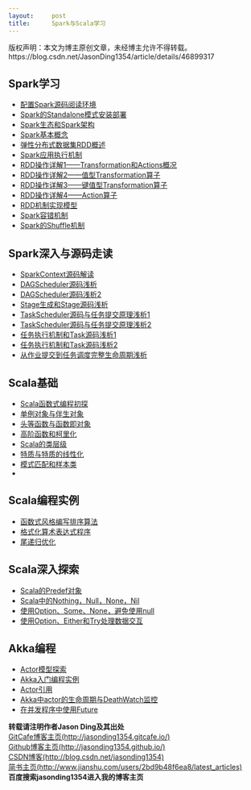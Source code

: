 ```yaml
---
layout:     post
title:      Spark与Scala学习
---
```

<div id="article_content" class="article_content clearfix csdn-tracking-statistics" data-pid="blog" data-mod="popu_307" data-dsm="post">
								<div class="article-copyright">
					版权声明：本文为博主原创文章，未经博主允许不得转载。					https://blog.csdn.net/JasonDing1354/article/details/46899317				</div>
								            <div id="content_views" class="markdown_views prism-atom-one-dark">
							<!-- flowchart 箭头图标 勿删 -->
							<svg xmlns="http://www.w3.org/2000/svg" style="display: none;"><path stroke-linecap="round" d="M5,0 0,2.5 5,5z" id="raphael-marker-block" style="-webkit-tap-highlight-color: rgba(0, 0, 0, 0);"></path></svg>
							<h2 id="spark学习">Spark学习</h2>

<ul>
<li><a href="http://jasonding1354.github.io/2015/05/28/Spark/%E3%80%90Spark%E3%80%91%E9%85%8D%E7%BD%AESpark%E6%BA%90%E7%A0%81%E9%98%85%E8%AF%BB%E7%8E%AF%E5%A2%83/" rel="nofollow">配置Spark源码阅读环境</a></li>
<li><a href="http://jasonding1354.github.io/2015/07/07/Spark/%E3%80%90Spark%E3%80%91Spark%E7%9A%84Standalone%E6%A8%A1%E5%BC%8F%E5%AE%89%E8%A3%85%E9%83%A8%E7%BD%B2/" rel="nofollow">Spark的Standalone模式安装部署</a></li>
<li><a href="http://jasonding1354.github.io/2015/06/07/Spark/%E3%80%90Spark%E3%80%91Spark%E7%94%9F%E6%80%81%E5%92%8CSpark%E6%9E%B6%E6%9E%84/" rel="nofollow">Spark生态和Spark架构</a></li>
<li><a href="http://jasonding1354.github.io/2015/07/07/Spark/%E3%80%90Spark%E3%80%91Spark%E5%9F%BA%E6%9C%AC%E6%A6%82%E5%BF%B5/" rel="nofollow">Spark基本概念</a></li>
<li><a href="http://jasonding1354.github.io/2015/07/08/Spark/%E3%80%90Spark%E3%80%91%E5%BC%B9%E6%80%A7%E5%88%86%E5%B8%83%E5%BC%8F%E6%95%B0%E6%8D%AE%E9%9B%86RDD/" rel="nofollow">弹性分布式数据集RDD概述</a></li>
<li><a href="http://jasonding1354.github.io/2015/07/08/Spark/%E3%80%90Spark%E3%80%91Spark%E5%BA%94%E7%94%A8%E6%89%A7%E8%A1%8C%E6%9C%BA%E5%88%B6/" rel="nofollow">Spark应用执行机制</a></li>
<li><a href="http://jasonding1354.github.io/2015/07/08/Spark/%E3%80%90Spark%E3%80%91RDD%E6%93%8D%E4%BD%9C%E8%AF%A6%E8%A7%A31%E2%80%94%E2%80%94Transformation%E5%92%8CActions%E6%A6%82%E5%86%B5/" rel="nofollow">RDD操作详解1——Transformation和Actions概况</a></li>
<li><a href="http://jasonding1354.github.io/2015/07/10/Spark/%E3%80%90Spark%E3%80%91RDD%E6%93%8D%E4%BD%9C%E8%AF%A6%E8%A7%A32%E2%80%94%E2%80%94%E5%80%BC%E5%9E%8BTransformation%E7%AE%97%E5%AD%90/" rel="nofollow">RDD操作详解2——值型Transformation算子</a></li>
<li><a href="http://jasonding1354.github.io/2015/07/10/Spark/%E3%80%90Spark%E3%80%91RDD%E6%93%8D%E4%BD%9C%E8%AF%A6%E8%A7%A33%E2%80%94%E2%80%94%E9%94%AE%E5%80%BC%E5%9E%8BTransformation%E7%AE%97%E5%AD%90/" rel="nofollow">RDD操作详解3——键值型Transformation算子</a></li>
<li><a href="http://jasonding1354.github.io/2015/07/12/Spark/%E3%80%90Spark%E3%80%91RDD%E6%93%8D%E4%BD%9C%E8%AF%A6%E8%A7%A34%E2%80%94%E2%80%94Action%E7%AE%97%E5%AD%90/" rel="nofollow">RDD操作详解4——Action算子</a></li>
<li><a href="http://jasonding1354.github.io/2015/07/14/Spark/%E3%80%90Spark%E3%80%91RDD%E6%9C%BA%E5%88%B6%E5%AE%9E%E7%8E%B0%E6%A8%A1%E5%9E%8B/" rel="nofollow">RDD机制实现模型</a></li>
<li><a href="http://jasonding1354.github.io/2015/07/14/Spark/%E3%80%90Spark%E3%80%91Spark%E5%AE%B9%E9%94%99%E6%9C%BA%E5%88%B6/" rel="nofollow">Spark容错机制</a></li>
<li><a href="http://jasonding1354.github.io/2015/07/14/Spark/%E3%80%90Spark%E3%80%91Spark%E7%9A%84Shuffle%E6%9C%BA%E5%88%B6/" rel="nofollow">Spark的Shuffle机制</a> <br>
<a href="" rel="nofollow"></a></li>
</ul>



<h2 id="spark深入与源码走读">Spark深入与源码走读</h2>

<ul>
<li><a href="http://jasonding1354.github.io/2015/07/12/Spark/%E3%80%90Spark%20Core%E3%80%91SparkContext%E6%BA%90%E7%A0%81%E8%A7%A3%E8%AF%BB/" rel="nofollow">SparkContext源码解读</a></li>
<li><a href="http://jasonding1354.github.io/2015/07/14/Spark/%E3%80%90Spark%20Core%E3%80%91DAGScheduler%E6%BA%90%E7%A0%81%E6%B5%85%E6%9E%90/" rel="nofollow">DAGScheduler源码浅析</a></li>
<li><a href="http://jasonding1354.github.io/2015/07/15/Spark/%E3%80%90Spark%20Core%E3%80%91DAGScheduler%E6%BA%90%E7%A0%81%E6%B5%85%E6%9E%902/" rel="nofollow">DAGScheduler源码浅析2</a></li>
<li><a href="http://jasonding1354.github.io/2015/07/15/Spark/%E3%80%90Spark%20Core%E3%80%91Stage%E7%94%9F%E6%88%90%E5%92%8CStage%E6%BA%90%E7%A0%81%E6%B5%85%E6%9E%90/" rel="nofollow">Stage生成和Stage源码浅析</a></li>
<li><a href="http://jasonding1354.github.io/2015/07/15/Spark/%E3%80%90Spark%20Core%E3%80%91TaskScheduler%E6%BA%90%E7%A0%81%E4%B8%8E%E4%BB%BB%E5%8A%A1%E6%8F%90%E4%BA%A4%E5%8E%9F%E7%90%86%E6%B5%85%E6%9E%901/" rel="nofollow">TaskScheduler源码与任务提交原理浅析1</a></li>
<li><a href="http://jasonding1354.github.io/2015/07/16/Spark/%E3%80%90Spark%20Core%E3%80%91TaskScheduler%E6%BA%90%E7%A0%81%E4%B8%8E%E4%BB%BB%E5%8A%A1%E6%8F%90%E4%BA%A4%E5%8E%9F%E7%90%86%E6%B5%85%E6%9E%902/" rel="nofollow">TaskScheduler源码与任务提交原理浅析2</a></li>
<li><a href="http://jasonding1354.github.io/2015/07/19/Spark/%E3%80%90Spark%20Core%E3%80%91%E4%BB%BB%E5%8A%A1%E6%89%A7%E8%A1%8C%E6%9C%BA%E5%88%B6%E5%92%8CTask%E6%BA%90%E7%A0%81%E6%B5%85%E6%9E%901/" rel="nofollow">任务执行机制和Task源码浅析1</a></li>
<li><a href="http://jasonding1354.github.io/2015/07/20/Spark/%E3%80%90Spark%20Core%E3%80%91%E4%BB%BB%E5%8A%A1%E6%89%A7%E8%A1%8C%E6%9C%BA%E5%88%B6%E5%92%8CTask%E6%BA%90%E7%A0%81%E6%B5%85%E6%9E%902/" rel="nofollow">任务执行机制和Task源码浅析2</a></li>
<li><a href="http://jasonding1354.github.io/2015/07/20/Spark/%E3%80%90Spark%20Core%E3%80%91%E4%BB%8E%E4%BD%9C%E4%B8%9A%E6%8F%90%E4%BA%A4%E5%88%B0%E4%BB%BB%E5%8A%A1%E8%B0%83%E5%BA%A6%E5%AE%8C%E6%95%B4%E7%94%9F%E5%91%BD%E5%91%A8%E6%9C%9F%E6%B5%85%E6%9E%90/" rel="nofollow">从作业提交到任务调度完整生命周期浅析</a></li>
</ul>



<h2 id="scala基础">Scala基础</h2>

<ul>
<li><a href="http://jasonding1354.github.io/2015/05/26/Scala/%E3%80%90Scala%E3%80%91Scala%E5%87%BD%E6%95%B0%E5%BC%8F%E7%BC%96%E7%A8%8B%E5%88%9D%E6%8E%A2/" rel="nofollow">Scala函数式编程初探</a></li>
<li><a href="http://jasonding1354.github.io/2015/05/26/Scala/%E3%80%90Scala%E3%80%91%E5%8D%95%E4%BE%8B%E5%AF%B9%E8%B1%A1%E4%B8%8E%E4%BC%B4%E7%94%9F%E5%AF%B9%E8%B1%A1/" rel="nofollow">单例对象与伴生对象</a></li>
<li><a href="http://jasonding1354.github.io/2015/06/03/Scala/%E3%80%90Scala%E3%80%91%E5%A4%B4%E7%AD%89%E5%87%BD%E6%95%B0%E4%B8%8E%E5%87%BD%E6%95%B0%E5%8D%B3%E5%AF%B9%E8%B1%A1/" rel="nofollow">头等函数与函数即对象</a></li>
<li><a href="http://jasonding1354.github.io/2015/06/04/Scala/%E3%80%90Scala%E3%80%91%E9%AB%98%E9%98%B6%E5%87%BD%E6%95%B0%E5%92%8C%E6%9F%AF%E9%87%8C%E5%8C%96/" rel="nofollow">高阶函数和柯里化</a></li>
<li><a href="http://jasonding1354.github.io/2015/06/09/Scala/%E3%80%90Scala%E3%80%91Scala%E7%9A%84%E7%B1%BB%E5%B1%82%E7%BA%A7/" rel="nofollow">Scala的类层级</a></li>
<li><a href="http://jasonding1354.github.io/2015/06/11/Scala/%E3%80%90Scala%E3%80%91%E7%89%B9%E8%B4%A8%E4%B8%8E%E7%89%B9%E8%B4%A8%E7%9A%84%E7%BA%BF%E6%80%A7%E5%8C%96/" rel="nofollow">特质与特质的线性化</a></li>
<li><a href="http://jasonding1354.github.io/2015/06/20/Scala/%E3%80%90Scala%E3%80%91%E6%A0%B7%E6%9C%AC%E7%B1%BB%E5%92%8C%E6%A8%A1%E5%BC%8F%E5%8C%B9%E9%85%8D/" rel="nofollow">模式匹配和样本类</a></li>
<li><a href="" rel="nofollow"></a> <br>
<a href="" rel="nofollow"></a></li>
</ul>



<h2 id="scala编程实例">Scala编程实例</h2>

<ul>
<li><a href="http://jasonding1354.github.io/2015/06/22/Scala/%E3%80%90Scala%E7%BC%96%E7%A8%8B%E3%80%91%E5%87%BD%E6%95%B0%E5%BC%8F%E9%A3%8E%E6%A0%BC%E7%BC%96%E5%86%99%E6%8E%92%E5%BA%8F%E7%AE%97%E6%B3%95/" rel="nofollow">函数式风格编写排序算法</a></li>
<li><a href="http://jasonding1354.github.io/2015/06/28/Scala/%E3%80%90Scala%E7%BC%96%E7%A8%8B%E3%80%91%E6%A0%BC%E5%BC%8F%E5%8C%96%E7%AE%97%E6%9C%AF%E8%A1%A8%E8%BE%BE%E5%BC%8F%E7%A8%8B%E5%BA%8F/" rel="nofollow">格式化算术表达式程序</a></li>
<li><a href="http://jasonding1354.github.io/2016/01/14/Scala/%E3%80%90Scala%E3%80%91%E5%B0%BE%E9%80%92%E5%BD%92%E4%BC%98%E5%8C%96/" rel="nofollow">尾递归优化</a></li>
</ul>

<h2 id="scala深入探索">Scala深入探索</h2>

<ul>
<li><a href="http://jasonding1354.github.io/2015/06/30/Scala/%E3%80%90Scala%E3%80%91Scala%E7%9A%84Predef%E5%AF%B9%E8%B1%A1/" rel="nofollow">Scala的Predef对象</a></li>
<li><a href="http://jasonding1354.github.io/2015/07/01/Scala/%E3%80%90Scala%E3%80%91Scala%E4%B8%AD%E7%9A%84Nothing%EF%BC%8CNull%EF%BC%8CNone%EF%BC%8CNil/" rel="nofollow">Scala中的Nothing，Null，None，Nil</a></li>
<li><a href="http://jasonding1354.github.io/2015/07/06/Scala/%E3%80%90Scala%E3%80%91%E4%BD%BF%E7%94%A8OptionSomeNone%EF%BC%8C%E9%81%BF%E5%85%8D%E4%BD%BF%E7%94%A8null/" rel="nofollow">使用Option、Some、None，避免使用null</a></li>
<li><a href="http://jasonding1354.github.io/2015/07/09/Scala/%E3%80%90Scala%E3%80%91%E4%BD%BF%E7%94%A8Option%E3%80%81Either%E5%92%8CTry%E5%A4%84%E7%90%86%E6%95%B0%E6%8D%AE%E4%BA%A4%E4%BA%92/" rel="nofollow">使用Option、Either和Try处理数据交互</a> <br>
<a href="" rel="nofollow"></a></li>
</ul>



<h2 id="akka编程-1">Akka编程</h2>

<ul>
<li><a href="http://jasonding1354.github.io/2015/06/26/Scala/%E3%80%90Akka%E3%80%91Actor%E6%A8%A1%E5%9E%8B%E6%8E%A2%E7%B4%A2/" rel="nofollow">Actor模型探索</a></li>
<li><a href="http://jasonding1354.github.io/2016/01/15/Scala/%E3%80%90Akka%E3%80%91Akka%E5%85%A5%E9%97%A8%E7%BC%96%E7%A8%8B%E5%AE%9E%E4%BE%8B/" rel="nofollow">Akka入门编程实例</a></li>
<li><a href="http://jasonding1354.github.io/2016/01/16/Scala/%E3%80%90Akka%E3%80%91Actor%E5%BC%95%E7%94%A8/" rel="nofollow">Actor引用</a></li>
<li><a href="http://jasonding1354.github.io/2016/01/17/Scala/%E3%80%90Akka%E3%80%91Akka%E4%B8%ADactor%E7%9A%84%E7%94%9F%E5%91%BD%E5%91%A8%E6%9C%9F%E4%B8%8EDeathWatch%E7%9B%91%E6%8E%A7/" rel="nofollow">Akka中actor的生命周期与DeathWatch监控</a></li>
<li><a href="http://jasonding1354.github.io/2016/01/21/Scala/%E3%80%90Akka%E3%80%91%E5%9C%A8%E5%B9%B6%E5%8F%91%E7%A8%8B%E5%BA%8F%E4%B8%AD%E4%BD%BF%E7%94%A8Future/" rel="nofollow">在并发程序中使用Future</a></li>
</ul>

<p><strong>转载请注明作者Jason Ding及其出处</strong> <br>
<a href="http://jasonding1354.gitcafe.io/" rel="nofollow">GitCafe博客主页(http://jasonding1354.gitcafe.io/)</a> <br>
<a href="http://jasonding1354.github.io/" rel="nofollow">Github博客主页(http://jasonding1354.github.io/)</a> <br>
<a href="http://blog.csdn.net/jasonding1354" rel="nofollow">CSDN博客(http://blog.csdn.net/jasonding1354)</a> <br>
<a href="http://www.jianshu.com/users/2bd9b48f6ea8/latest_articles" rel="nofollow">简书主页(http://www.jianshu.com/users/2bd9b48f6ea8/latest_articles)</a> <br>
<strong>百度搜索jasonding1354进入我的博客主页</strong></p>            </div>
						<link href="https://csdnimg.cn/release/phoenix/mdeditor/markdown_views-9e5741c4b9.css" rel="stylesheet">
                </div>